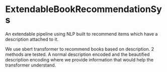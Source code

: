 # ExtendableBookRecommendationSys
An extendable pipeline using NLP built to recommend items which have a description attached to it. 

We use sbert transformer to recommend books based on description. 2 methods are tested. A normal description encoded and the beautified description encoding where we provide information that would help the transformer understand. 
